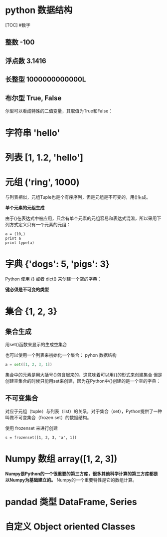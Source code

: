 python 数据结构
==
[TOC]
#数字

## 整数 -100

## 浮点数 3.1416
## 长整型   1000000000000L
## 布尔型 True, False
 尔型可以看成特殊的二值变量，其取值为True和False：
# 字符串 'hello'
# 列表 [1, 1.2, 'hello']
# 元组   ('ring', 1000)
与列表相似，元组Tuple也是个有序序列，但是元组是不可变的，用()生成。

**单个元素的元组生成**

由于()在表达式中被应用，只含有单个元素的元组容易和表达式混淆，所以采用下列方式定义只有一个元素的元组：
```
a = (10,)
print a
print type(a)
```

# 字典 {'dogs': 5, 'pigs': 3}

Python 使用 {} 或者 dict() 来创建一个空的字典：

**键必须是不可变的类型**
# 集合   {1, 2, 3}
## 集合生成
用set()函数来显示的生成空集合

也可以使用一个列表来初始化一个集合：
pyhon 数据结构
```python
a = set([1, 2, 3, 1])
```
集合中的元素是用大括号{}包含起来的，这意味着可以用{}的形式来创建集合
但是创建空集合的时候只能用set来创建，因为在Python中{}创建的是一个空的字典：

## 不可变集合


对应于元组（tuple）与列表（list）的关系，对于集合（set），Python提供了一种叫做不可变集合（frozen set）的数据结构。

使用 frozenset 来进行创建
```
s = frozenset([1, 2, 3, 'a', 1])
```

# Numpy 数组 array([1, 2, 3])
**Numpy是Python的一个很重要的第三方库，很多其他科学计算的第三方库都是以Numpy为基础建立的。**
Numpy的一个重要特性是它的数组计算。
# pandad 类型  DataFrame, Series
# 自定义 Object oriented Classes



